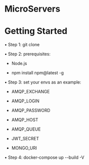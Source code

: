 # MicroServers

# Getting Started

• Step 1: git clone

• Step 2: prerequisites:

- Node.js

- npm install npm@latest -g

• Step 3: set your envs as an example:

- AMQP_EXCHANGE

- AMQP_LOGIN

- AMQP_PASSWORD

- AMQP_HOST

- AMQP_QUEUE

- JWT_SECRET

- MONGO_URI

• Step 4: docker-compose up --build -V


